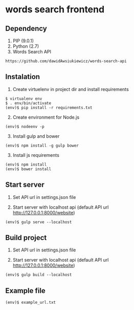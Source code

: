 words search frontend
===================
## Dependency

1. PIP (9.0.1)
2. Python (2.7)
3. Words Search API
```
https://github.com/dawidAwsiukiewicz/words-search-api
```

## Instalation

1. Create virtuelenv in project dir and install requirements
```
$ virtualenv env
$ . env/bin/activate
(env)$ pip install -r requirements.txt
```

2. Create environment for Node.js
```
(env)$ nodeenv -p
```

3. Install gulp and bower
```
(env)$ npm install -g gulp bower
```

3. Install js requirements
```
(env)$ npm install
(env)$ bower install
```

## Start server

1. Set API url in settings.json file

2. Start server with localhost api (default API url http://127.0.0.1:8000/website)
```
(env)$ gulp serve --localhost
```


## Build project

1. Set API url in settings.json file

2. Start server with localhost api (default API url http://127.0.0.1:8000/website)
```
(env)$ gulp build --localhost
```

## Example file
```
(env)$ example_url.txt
```